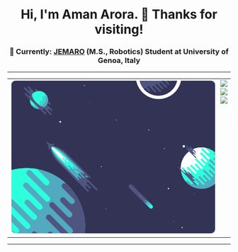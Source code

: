 <!-- <div align="center">
  <h3> 🚗 My work on <a href="https://www.automotivelinux.org/">Automotive Grade Linux</a> at the 
  <a href="https://gerrit.automotivelinux.org/gerrit/q/status:merged+owner:amanarora_09">AGL Gerrit Code Review</a> </h3>
</div> -->
  
  
<div align="center">
  <h1> Hi, I'm Aman Arora. 👋 Thanks for visiting!</h1>
</div>

<div align="center">
  <h3> 🤖 Currently: <a href="https://jemaro.ec-nantes.fr/english-version/about">JEMARO</a> (M.S., Robotics) Student at University of Genoa, Italy </h3>
</div>

---

<table>
  <tr>
    <td valign="top">
      <a href="https://aman-arora.space">
        <img src="planets.gif" width="100%" height="100%" style="border-radius:9px; margin:2px">
      </a>
    </td>
    <td valign="top">
      <div align="center">
        <img height="200em" src="https://github-readme-stats.vercel.app/api?username=amanarora9848" />
      </div>
      <div align="center">
        <img height="165em" src="https://github-readme-stats.vercel.app/api/top-langs/?username=amanarora9848&layout=compact&langs_count=6" />
      </div>
      <div align="center">
        <img src="https://komarev.com/ghpvc/?username=amanarora9848&label=VIEWS&style=for-the-badge&color=2b0c91">
      </div>
    </td>
  </tr>
</table>

---
